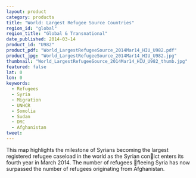 ```yaml
---
layout: product
category: products
title: "World: Largest Refugee Source Countries"
region_id: "global" 
region_title: "Global & Transnational"
date_published: 2014-03-14
product_id: "U982"
product_pdf: "World_LargestRefugeeSource_2014Mar14_HIU_U982.pdf"
product_jpg: "World_LargestRefugeeSource_2014Mar14_HIU_U982.jpg"
thumbnail: "World_LargestRefugeeSource_2014Mar14_HIU_U982_thumb.jpg"
featured: false
lat: 0
lon: 0
keywords:
  - Refugees
  - Syria
  - Migration
  - UNHCR
  - Somolia
  - Sudan
  - DRC
  - Afghanistan
tweet: 
---
```

This map highlights the milestone of Syrians becoming the largest registered refugee caseload in the world as the Syrian conict enters its fourth year in March 2014. The number of refugees fleeing Syria has now surpassed the number of refugees originating from Afghanistan.
